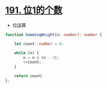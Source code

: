 
# [191. 位1的个数](https://leetcode-cn.com/problems/number-of-1-bits/)

- 位运算

```typescript
function hammingWeight(n: number): number {

    let count: number = 0;

    while (n) {
        n = n & (n - 1);
        ++count;
    }

    return count;
};
```
